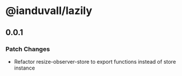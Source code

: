 # @ianduvall/lazily

## 0.0.1

### Patch Changes

- Refactor resize-observer-store to export functions instead of store instance
